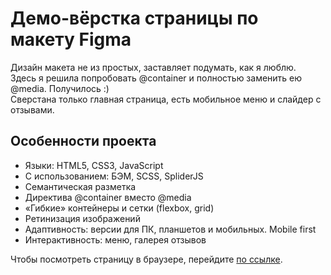 <h1>Демо-вёрстка страницы по макету Figma</h1>
<p>Дизайн макета не из простых, заставляет подумать, как я люблю. <br>
  Здесь я решила попробовать @container и полностью заменить ею @media. Получилось :)  <br>
  Сверстана только главная страница, есть мобильное меню и слайдер с отзывами. </p>
<h2>Особенности проекта</h2>
<ul>
  <li>Языки: HTML5, CSS3, JavaScript</li>
  <li>С использованием: БЭМ, SCSS, SpliderJS</li>
  <li>Семантическая разметка</li>
  <li>Директива @container вместо @media</li>
  <li>«Гибкие» контейнеры и сетки (flexbox, grid)</li>
  <li>Ретинизация изображений</li>
  <li>Адаптивность: версии для ПК, планшетов и мобильных. Mobile first</li>
  <li>Интерактивность: меню, галерея отзывов</li>
</ul>

<p>Чтобы посмотреть страницу в браузере, перейдите <a href="https://jumile.github.io/blinqpay/" target="_blank" rel="noopener noreferrer">по ссылке</a>.</p>
